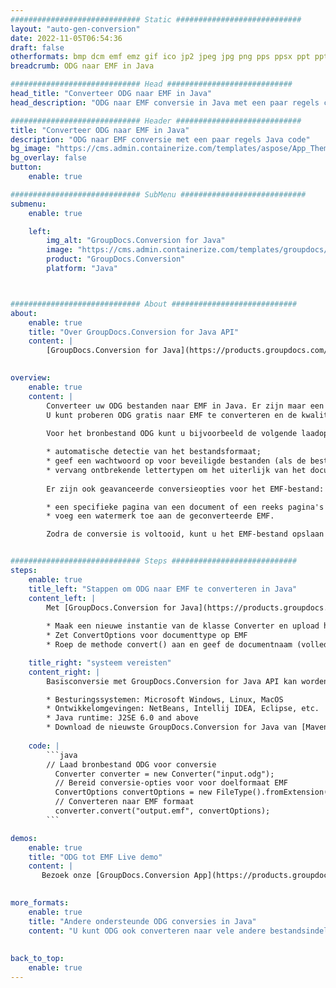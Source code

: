 ```yaml
---
############################# Static ############################
layout: "auto-gen-conversion"
date: 2022-11-05T06:54:36
draft: false
otherformats: bmp dcm emf emz gif ico jp2 jpeg jpg png pps ppsx ppt pptx psb psd svg svgz tga tif tiff webp wmf wmz
breadcrumb: ODG naar EMF in Java

############################# Head ############################
head_title: "Converteer ODG naar EMF in Java"
head_description: "ODG naar EMF conversie in Java met een paar regels code. Converteer meer dan 160 bestandsindelingen met de GroupDocs-documentconversie-API voor Java"

############################# Header ############################
title: "Converteer ODG naar EMF in Java"
description: "ODG naar EMF conversie met een paar regels Java code"
bg_image: "https://cms.admin.containerize.com/templates/aspose/App_Themes/V3/images/bg/header1.png"
bg_overlay: false
button:
    enable: true

############################# SubMenu ############################
submenu:
    enable: true

    left:
        img_alt: "GroupDocs.Conversion for Java"
        image: "https://cms.admin.containerize.com/templates/groupdocs/images/product-logos/90x90-noborder/groupdocs-conversion-java.png"
        product: "GroupDocs.Conversion"
        platform: "Java"



############################# About ############################
about:
    enable: true
    title: "Over GroupDocs.Conversion for Java API"
    content: |
        [GroupDocs.Conversion for Java](https://products.groupdocs.com/conversion/java/) is een geavanceerde conversie-API voor bestandsindelingen voor het converteren tussen populaire afbeeldings- en documentindelingen zoals Microsoft Office, OpenDocument, PDF, HTML, e-mail, CAD. en nog veel meer met slechts een paar regels code. De native API detecteert automatisch de formaten van de originele documenten en biedt veel opties voor het aanpassen van de geconverteerde documenten. Naast de functie om informatie uit een document te extraheren, ondersteunt het standaard ook het cachen van de conversieresultaten naar de lokale schijf. Elk type cacheopslag kan echter worden ondersteund door de juiste interfaces te implementeren - Amazon S3, Dropbox, Google Drive, Windows Azure, Reddis of andere.
    

overview:
    enable: true
    content: |
        Converteer uw ODG bestanden naar EMF in Java. Er zijn maar een paar regels Java code nodig op elk platform naar keuze, zoals Windows, Linux, macOS.
        U kunt proberen ODG gratis naar EMF te converteren en de kwaliteit van de conversieresultaten te evalueren. Naast eenvoudige scripts voor bestandsconversie, kunt u meer geavanceerde opties proberen voor het laden van het ODG-bronbestand en het opslaan van de EMF-uitvoer. 
        
        Voor het bronbestand ODG kunt u bijvoorbeeld de volgende laadopties gebruiken:

        * automatische detectie van het bestandsformaat;
        * geef een wachtwoord op voor beveiligde bestanden (als de bestandsindeling dit ondersteunt);
        * vervang ontbrekende lettertypen om het uiterlijk van het document te behouden.
        
        Er zijn ook geavanceerde conversieopties voor het EMF-bestand:

        * een specifieke pagina van een document of een reeks pagina's converteren;
        * voeg een watermerk toe aan de geconverteerde EMF.

        Zodra de conversie is voltooid, kunt u het EMF-bestand opslaan in uw lokale bestandspad of in opslag van derden, zoals FTP, Amazon S3, Google Drive, Dropbox enz. Let op - om ODG te converteren tot EMF, hoeft u geen extra software te installeren, zoals MS Office, Open Office, Adobe Acrobat Reader etc.


############################# Steps ############################
steps:
    enable: true
    title_left: "Stappen om ODG naar EMF te converteren in Java"
    content_left: |
        Met [GroupDocs.Conversion for Java](https://products.groupdocs.com/conversion/java/) kunnen ontwikkelaars het ODG-bestand eenvoudig converteren naar EMF met een paar regels code.
        
        * Maak een nieuwe instantie van de klasse Converter en upload het bestand ODG met het volledige pad
        * Zet ConvertOptions voor documenttype op EMF
        * Roep de methode convert() aan en geef de documentnaam (volledig pad) en formaat (EMF) door als parameter

    title_right: "systeem vereisten"
    content_right: |
        Basisconversie met GroupDocs.Conversion for Java API kan worden gedaan met slechts een paar regels code. Onze API's worden ondersteund op alle belangrijke platforms en besturingssystemen. Voordat u de onderstaande code uitvoert, moet u ervoor zorgen dat de volgende vereisten op uw systeem zijn geïnstalleerd.

        * Besturingssystemen: Microsoft Windows, Linux, MacOS
        * Ontwikkelomgevingen: NetBeans, Intellij IDEA, Eclipse, etc.
        * Java runtime: J2SE 6.0 and above
        * Download de nieuwste GroupDocs.Conversion for Java van [Maven](https://repository.groupdocs.com/webapp/#/artifacts/browse/tree/General/repo/com/groupdocs/groupdocs-conversion)
         
    code: |
        ```java    
        // Laad bronbestand ODG voor conversie
          Converter converter = new Converter("input.odg");
          // Bereid conversie-opties voor voor doelformaat EMF
          ConvertOptions convertOptions = new FileType().fromExtension("emf").getConvertOptions();
          // Converteren naar EMF formaat
          converter.convert("output.emf", convertOptions);
        ```

demos:
    enable: true
    title: "ODG tot EMF Live demo"
    content: |
       Bezoek onze [GroupDocs.Conversion App](https://products.groupdocs.app/conversion/family) website en probeer ODG naar EMF conversie nu. De gratis demo heeft de volgende voordelen:
          

more_formats:
    enable: true
    title: "Andere ondersteunde ODG conversies in Java"
    content: "U kunt ODG ook converteren naar vele andere bestandsindelingen. Zie de lijst hieronder."
       
       
back_to_top:
    enable: true
---
```

